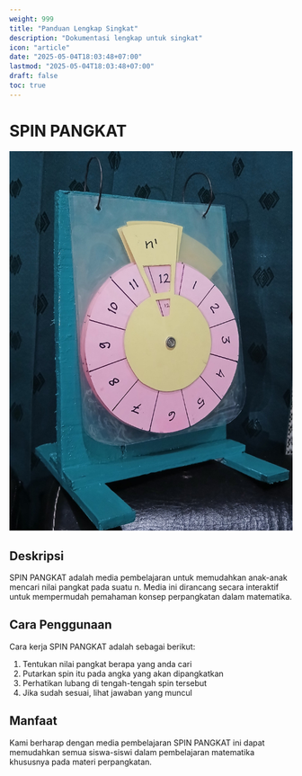 ```yaml
---
weight: 999
title: "Panduan Lengkap Singkat"
description: "Dokumentasi lengkap untuk singkat"
icon: "article"
date: "2025-05-04T18:03:48+07:00"
lastmod: "2025-05-04T18:03:48+07:00"
draft: false
toc: true
---
```


# SPIN PANGKAT

![Spin Pangkat](/images/media_ajar/singkat.jpeg)

## Deskripsi

SPIN PANGKAT adalah media pembelajaran untuk memudahkan anak-anak mencari nilai pangkat pada suatu n. Media ini dirancang secara interaktif untuk mempermudah pemahaman konsep perpangkatan dalam matematika.

## Cara Penggunaan

Cara kerja SPIN PANGKAT adalah sebagai berikut:

1. Tentukan nilai pangkat berapa yang anda cari
2. Putarkan spin itu pada angka yang akan dipangkatkan
3. Perhatikan lubang di tengah-tengah spin tersebut
4. Jika sudah sesuai, lihat jawaban yang muncul

## Manfaat

Kami berharap dengan media pembelajaran SPIN PANGKAT ini dapat memudahkan semua siswa-siswi dalam pembelajaran matematika khususnya pada materi perpangkatan.